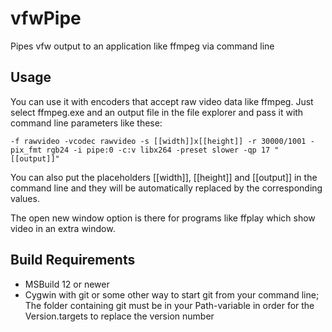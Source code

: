 # vfwPipe
Pipes vfw output to an application like ffmpeg via command line

Usage
-----

You can use it with encoders that accept raw video data like ffmpeg. Just select ffmpeg.exe and an output file in the file explorer and pass it with command line parameters like these:
```
-f rawvideo -vcodec rawvideo -s [[width]]x[[height]] -r 30000/1001 -pix_fmt rgb24 -i pipe:0 -c:v libx264 -preset slower -qp 17 "[[output]]"
```

You can also put the placeholders [[width]], [[height]] and [[output]] in the command line and they will be automatically replaced by the corresponding values.

The open new window option is there for programs like ffplay which show video in an extra window.

Build Requirements
------------------

- MSBuild 12 or newer
- Cygwin with git or some other way to start git from your command line; The folder containing git must be in your Path-variable in order for the Version.targets to replace the version number